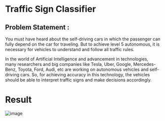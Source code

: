 # Traffic Sign Classifier     

## Problem Statement : 
You must have heard about the self-driving cars in which the passenger can fully depend on the car for traveling. 
But to achieve level 5 autonomous, it is necessary for vehicles to understand and follow all traffic rules.

In the world of Artificial Intelligence and advancement in technologies, many researchers and big companies like Tesla, Uber, Google, Mercedes-Benz, Toyota, Ford, Audi, etc are working on autonomous vehicles and self-driving cars. 
So, for achieving accuracy in this technology, the vehicles should be able to interpret traffic signs and make decisions accordingly.


# Result 
![image](https://user-images.githubusercontent.com/84913669/188360203-f5b081f7-e790-4440-9823-6180b4dc0b34.png)


